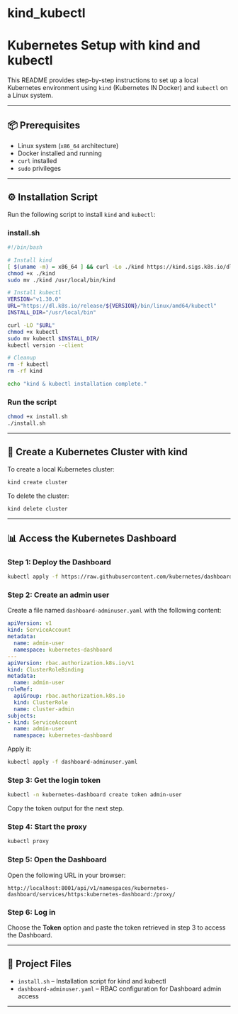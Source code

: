 # kind_kubectl
# Kubernetes Setup with kind and kubectl

This README provides step-by-step instructions to set up a local Kubernetes environment using `kind` (Kubernetes IN Docker) and `kubectl` on a Linux system.

---

## 📦 Prerequisites

- Linux system (`x86_64` architecture)
- Docker installed and running
- `curl` installed
- `sudo` privileges

---

## ⚙️ Installation Script

Run the following script to install `kind` and `kubectl`:

### install.sh
```bash
#!/bin/bash

# Install kind
[ $(uname -m) = x86_64 ] && curl -Lo ./kind https://kind.sigs.k8s.io/dl/v0.27.0/kind-linux-amd64
chmod +x ./kind
sudo mv ./kind /usr/local/bin/kind

# Install kubectl
VERSION="v1.30.0"
URL="https://dl.k8s.io/release/${VERSION}/bin/linux/amd64/kubectl"
INSTALL_DIR="/usr/local/bin"

curl -LO "$URL"
chmod +x kubectl
sudo mv kubectl $INSTALL_DIR/
kubectl version --client

# Cleanup
rm -f kubectl
rm -rf kind

echo "kind & kubectl installation complete."
```

### Run the script
```bash
chmod +x install.sh
./install.sh
```

---

## 🚀 Create a Kubernetes Cluster with kind

To create a local Kubernetes cluster:
```bash
kind create cluster
```

To delete the cluster:
```bash
kind delete cluster
```

---

## 📊 Access the Kubernetes Dashboard

### Step 1: Deploy the Dashboard
```bash
kubectl apply -f https://raw.githubusercontent.com/kubernetes/dashboard/v2.7.0/aio/deploy/recommended.yaml
```

### Step 2: Create an admin user
Create a file named `dashboard-adminuser.yaml` with the following content:
```yaml
apiVersion: v1
kind: ServiceAccount
metadata:
  name: admin-user
  namespace: kubernetes-dashboard
---
apiVersion: rbac.authorization.k8s.io/v1
kind: ClusterRoleBinding
metadata:
  name: admin-user
roleRef:
  apiGroup: rbac.authorization.k8s.io
  kind: ClusterRole
  name: cluster-admin
subjects:
- kind: ServiceAccount
  name: admin-user
  namespace: kubernetes-dashboard
```

Apply it:
```bash
kubectl apply -f dashboard-adminuser.yaml
```

### Step 3: Get the login token
```bash
kubectl -n kubernetes-dashboard create token admin-user
```
Copy the token output for the next step.

### Step 4: Start the proxy
```bash
kubectl proxy
```

### Step 5: Open the Dashboard
Open the following URL in your browser:
```
http://localhost:8001/api/v1/namespaces/kubernetes-dashboard/services/https:kubernetes-dashboard:/proxy/
```

### Step 6: Log in
Choose the **Token** option and paste the token retrieved in step 3 to access the Dashboard.

---

## 📁 Project Files

- `install.sh` – Installation script for kind and kubectl
- `dashboard-adminuser.yaml` – RBAC configuration for Dashboard admin access

---
